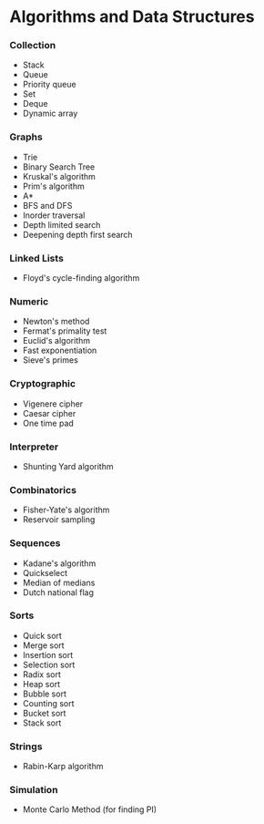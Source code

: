 Algorithms and Data Structures
==========

### Collection
- Stack
- Queue
- Priority queue
- Set
- Deque
- Dynamic array

### Graphs
- Trie
- Binary Search Tree
- Kruskal's algorithm
- Prim's algorithm
- A*
- BFS and DFS
- Inorder traversal
- Depth limited search
- Deepening depth first search

### Linked Lists
- Floyd's cycle-finding algorithm

### Numeric
- Newton's method
- Fermat's primality test
- Euclid's algorithm
- Fast exponentiation
- Sieve's primes

### Cryptographic

- Vigenere cipher
- Caesar cipher
- One time pad

### Interpreter

- Shunting Yard algorithm

### Combinatorics
- Fisher-Yate's algorithm
- Reservoir sampling

### Sequences
- Kadane's algorithm
- Quickselect
- Median of medians
- Dutch national flag

### Sorts
- Quick sort
- Merge sort
- Insertion sort
- Selection sort
- Radix sort
- Heap sort
- Bubble sort
- Counting sort
- Bucket sort
- Stack sort

### Strings
- Rabin-Karp algorithm

### Simulation
- Monte Carlo Method (for finding PI)
